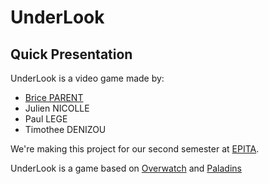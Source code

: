 # UnderLook
## Quick Presentation

UnderLook is a video game made by:

+ [Brice PARENT](https://github.com/Naexys)
+ Julien NICOLLE
+ Paul LEGE
+ Timothee DENIZOU

We're making this project for our second semester at [EPITA](https://www.epita.fr/).

UnderLook is a game based on [Overwatch](https://en.wikipedia.org/wiki/Overwatch_(video_game)) and [Paladins](https://www.paladins.com/)
